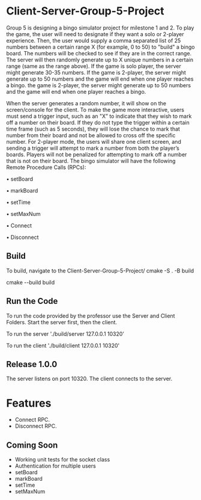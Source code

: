 # Client-Server-Group-5-Project
Group 5 is designing a bingo simulator project for milestone 1 and 2. To play the game, the user will need to designate if they want a solo or 2-player experience. Then, the user would supply a comma separated list of 25 numbers between a certain range X (for example, 0 to 50) to "build" a bingo board. The numbers will be checked to see if they are in the correct range. The server will then randomly generate up to X unique numbers in a certain range (same as the range above). If the game is solo player, the server might generate 30-35 numbers. If the game is 2-player, the server might generate up to 50 numbers and the game will end when one player reaches a bingo. the game is 2-player, the server might generate up to 50 numbers and the game will end when one player reaches a bingo.

When the server generates a random number, it will show on the screen/console for the client. To make the game more interactive, users must send a trigger input, such as an "X” to indicate that they wish to mark off a number on their board. If they do not type the trigger within a certain time frame (such as 5 seconds), they will lose the chance to mark that number from their board and not be allowed to cross off the specific number. For 2-player mode, the users will share one client screen, and sending a trigger will attempt to mark a number from both the player’s boards. Players will not be penalized for attempting to mark off a number that is not on their board.
The bingo simulator will have the following Remote Procedure Calls (RPCs):

•	setBoard

•	markBoard

•	setTime

•	setMaxNum

•	Connect

•	Disconnect

## Build
To build, navigate to the Client-Server-Group-5-Project/ 
cmake -S . -B build

cmake --build build

## Run the Code 
To run the code provided by the professor use the Server and Client Folders. Start the server first, then the client.

To run the server './build/server 127.0.0.1 10320'

To run the client './build/client 127.0.0.1 10320'

## Release 1.0.0
The server listens on port 10320.
The client connects to the server. 

# Features
- Connect RPC.
- Disconnect RPC.

## Coming Soon
- Working unit tests for the socket class
- Authentication for multiple users
- setBoard
- markBoard
- setTime
- setMaxNum